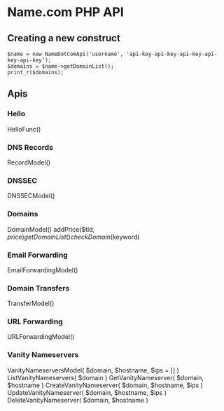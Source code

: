 # Name.com PHP API

## Creating a new construct
`````
$name = new NameDotComApi('username', 'api-key-api-key-api-key-api-key-api-key');
$domains = $name->getDomainList();
print_r($domains);
`````

## Apis

### Hello
HelloFunc()

### DNS Records
RecordModel()

### DNSSEC
DNSSECModel()

### Domains
DomainModel()
addPrice($tld, $price)
getDomainList()
checkDomain($keyword)

### Email Forwarding
EmailForwardingModel()

### Domain Transfers
TransferModel()

### URL Forwarding
URLForwardingModel()

### Vanity Nameservers
VanityNameserversModel( $domain, $hostname, $ips = [] )
ListVanityNameservers( $domain )
GetVanityNameserver( $domain, $hostname )
CreateVanityNameserver( $domain, $hostname, $ips )
UpdateVanityNameserver( $domain, $hostname, $ips )
DeleteVanityNameserver( $domain, $hostname )
